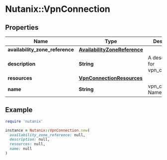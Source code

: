 # Nutanix::VpnConnection

## Properties

| Name | Type | Description | Notes |
| ---- | ---- | ----------- | ----- |
| **availability_zone_reference** | [**AvailabilityZoneReference**](AvailabilityZoneReference.md) |  | [optional] |
| **description** | **String** | A description for vpn_connection. | [optional] |
| **resources** | [**VpnConnectionResources**](VpnConnectionResources.md) |  |  |
| **name** | **String** | vpn_connection Name. |  |

## Example

```ruby
require 'nutanix'

instance = Nutanix::VpnConnection.new(
  availability_zone_reference: null,
  description: null,
  resources: null,
  name: null
)
```

